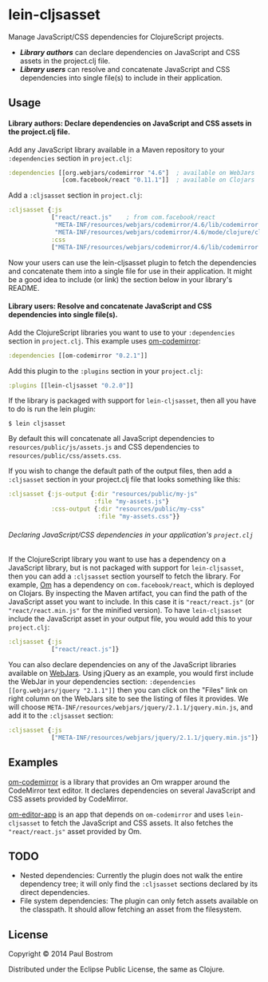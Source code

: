 # lein-cljsasset

Manage JavaScript/CSS dependencies for ClojureScript projects.

* _**Library authors**_ can declare dependencies on JavaScript and CSS assets in the project.clj file.
* _**Library users**_ can resolve and concatenate JavaScript and CSS dependencies into single file(s) to include in their application.

## Usage

#### Library authors: Declare dependencies on JavaScript and CSS assets in the project.clj file.

Add any JavaScript library available in a Maven repository to your `:dependencies` section in `project.clj`:

```clj
:dependencies [[org.webjars/codemirror "4.6"]  ; available on WebJars
               [com.facebook/react "0.11.1"]]  ; available on Clojars
```

Add a `:cljsasset` section in `project.clj`:
```clj
:cljsasset {:js
            ["react/react.js"    ; from com.facebook/react
             "META-INF/resources/webjars/codemirror/4.6/lib/codemirror.js" ; from org.webjars/codemirror
             "META-INF/resources/webjars/codemirror/4.6/mode/clojure/clojure.js"]
            :css
            ["META-INF/resources/webjars/codemirror/4.6/lib/codemirror.css"]}
```

Now your users can use the lein-cljsasset plugin to fetch the dependencies and concatenate them into a single file for use in their application. It might be a good idea to include (or link) the section below in your library's README.

#### Library users: Resolve and concatenate JavaScript and CSS dependencies into single file(s).

Add the ClojureScript libraries you want to use to your `:dependencies` section in `project.clj`. This example uses [om-codemirror](https://github.com/pbostrom/om-codemirror):
```clj
:dependencies [[om-codemirror "0.2.1"]]
```

Add this plugin to the `:plugins` section in your `project.clj`:
```clj
:plugins [[lein-cljsasset "0.2.0"]]
```

If the library is packaged with support for `lein-cljsasset`, then all you have to do is run the lein plugin:

    $ lein cljsasset

By default this will concatenate all JavaScript dependencies to `resources/public/js/assets.js` and CSS dependencies to `resources/public/css/assets.css`.

If you wish to change the default path of the output files, then add a `:cljsasset` section in your project.clj file that looks something like this:

```clj
:cljsasset {:js-output {:dir "resources/public/my-js"
                        :file "my-assets.js"}
            :css-output {:dir "resources/public/my-css"
                         :file "my-assets.css"}}
```

###### Declaring JavaScript/CSS dependencies in your application's `project.clj`
If the ClojureScript library you want to use has a dependency on a JavaScript library, but is not packaged with support for `lein-cljsasset`, then you can add a `:cljsasset` section yourself to fetch the library. For example, [Om](https://github.com/swannodette/om) has a dependency on `com.facebook/react`, which is deployed on Clojars. By inspecting the Maven artifact, you can find the path of the JavaScript asset you want to include. In this case it is `"react/react.js"` (or `"react/react.min.js"` for the minified version). To have `lein-cljsasset` include the JavaScript asset in your output file, you would add this to your `project.clj`:
```clj
:cljsasset {:js
            ["react/react.js"]}
```
You can also declare dependencies on any of the JavaScript libraries available on [WebJars](http://www.webjars.org/). Using jQuery as an example, you would first include the WebJar in your dependencies section:
`:dependencies [[org.webjars/jquery "2.1.1"]]` then you can click on the "Files" link on right column on the WebJars site to see the listing of files it provides. We will choose `META-INF/resources/webjars/jquery/2.1.1/jquery.min.js`, and add it to the `:cljsasset` section:
```clj
:cljsasset {:js
            ["META-INF/resources/webjars/jquery/2.1.1/jquery.min.js"]}
```

## Examples
[om-codemirror](https://github.com/pbostrom/om-codemirror) is a library that provides an Om wrapper around the CodeMirror text editor. It declares dependencies on several JavaScript and CSS assets provided by CodeMirror.

[om-editor-app](https://github.com/pbostrom/om-editor-app) is an app that depends on `om-codemirror` and uses `lein-cljsasset` to fetch the JavaScript and CSS assets. It also fetches the `"react/react.js"` asset provided by Om.

## TODO
* Nested dependencies: Currently the plugin does not walk the entire dependency tree; it will only find the `:cljsasset` sections declared by its direct dependencies.
* File system dependencies: The plugin can only fetch assets available on the classpath. It should allow fetching an asset from the filesystem.

## License

Copyright © 2014 Paul Bostrom

Distributed under the Eclipse Public License, the same as Clojure.
